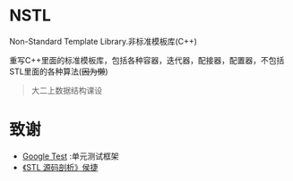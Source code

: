 # NSTL
Non-Standard Template Library.非标准模板库(C++)

重写C++里面的标准模板库，包括各种容器，迭代器，配接器，配置器，不包括STL里面的各种算法(~~因为懒~~)

> 大二上数据结构课设

# 致谢

* [Google Test](https://github.com/google/googletest) :单元测试框架
* [《STL 源码剖析》侯捷](http://jjhou.boolan.com/jjwbooks-tass.htm)